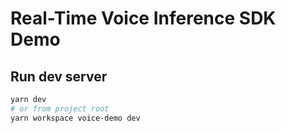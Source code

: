 # Real-Time Voice Inference SDK Demo

## Run dev server

```bash
yarn dev
# or from project root
yarn workspace voice-demo dev
```
